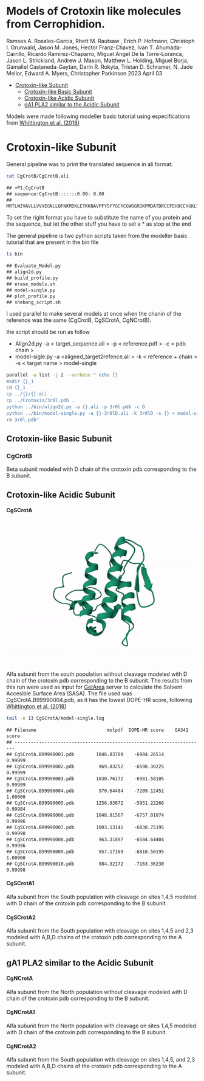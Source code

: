 Models of Crotoxin like molecules from Cerrophidion.
================
Ramses A. Rosales-Garcia, Rhett M. Rautsaw , Erich P. Hofmann, Christoph
I. Grunwald, Jason M. Jones, Hector Franz-Chavez, Ivan T.
Ahumada-Carrillo, Ricardo Ramirez-Chaparro, Miguel Angel De la
Torre-Loranca, Jason L. Strickland, Andrew J. Mason, Matthew L. Holding,
Miguel Borja, Gamaliel Castaneda-Gaytan, Darin R. Rokyta, Tristan D.
Schramer, N. Jade Mellor, Edward A. Myers, Christopher Parkinson
2023 April 03

- <a href="#crotoxin-like-subunit"
  id="toc-crotoxin-like-subunit">Crotoxin-like Subunit</a>
  - <a href="#crotoxin-like-basic-subunit"
    id="toc-crotoxin-like-basic-subunit">Crotoxin-like Basic Subunit</a>
  - <a href="#crotoxin-like-acidic-subunit"
    id="toc-crotoxin-like-acidic-subunit">Crotoxin-like Acidic Subunit</a>
  - <a href="#ga1-pla2-similar-to-the-acidic-subunit"
    id="toc-ga1-pla2-similar-to-the-acidic-subunit">gA1 PLA2 similar to the
    Acidic Subunit</a>

Models were made following modeller basic tutorial using especifications
from [Whittington et
al. (2018)](https://academic.oup.com/mbe/article/35/4/887/4797214)

# Crotoxin-like Subunit

General pipeline was to print the translated sequence in ali format:

``` bash
cat CgCrotB/CgCrotB.ali
```

    ## >P1;CgCrotB
    ## sequence:CgCrotB:::::::0.00: 0.00
    ## MRTLWIVAVLLVVVEGNLLQFNKMIKLETKKNAVPFYSFYGCYCGWGGRGKPMDATDRCCFEHDCCYGKLTKCNTKSDIYSYSWKSGFIMCGKGSWCEEHICECDRIAAACLRRSLSTYKYGYMFYLDSYCKGPSEKC*

To set the right format you have to substitute the name of you protein
and the sequence, but let the other stuff you have to set a \* as stop
at the end

The general pipeline is two python scripts taken from the modeller basic
tutorial that are present in the bin file

``` bash
ls bin
```

    ## Evaluate_Model.py
    ## align2d.py
    ## build_profile.py
    ## erase_models.sh
    ## model-single.py
    ## plot_profile.py
    ## shebang_script.sh

I used parallel to make several models at once when the chanin of the
reference was the same (CgCrotB, CgSCrotA, CgNCrotB).

the script should be run as follow

- Align2d.py -a \< target_sequence.ali \> -p \< reference.pdf \> -c \<
  pdb chain \>
- model-sigle.py -a \<aligned_target2refence.ali \> -k \< reference +
  chain \> -s \< target name \> model-single

``` bash
parallel -a list -j 2 --verbose " echo {}
mkdir {}_1
cd {}_1
cp ../{}/{}.ali .
cp ../Crotoxin/3r0l.pdb .
python ../bin/align2d.py -a {}.ali -p 3r0l.pdb -c D
python ../bin/model-single.py -a {}-3r0lD.ali -k 3r0lD -s {} > model-single.log
rm 3r0l.pdb"
```

## Crotoxin-like Basic Subunit

### CgCrotB

Beta subunit modeled with D chain of the crotoxin pdb corresponding to
the B subunit.

## Crotoxin-like Acidic Subunit

#### CgSCrotA

![3d model](pictures/CgSCrotA.gif)

Alfa subunit from the south population without cleavage modeled with D
chain of the crotoxin pdb corresponding to the B subunit. The results
from this run were used as input for
[GetArea](https://curie.utmb.edu/getarea.html) server to calculate the
Solvent Accesible Surface Area (SASA). The file used was
CgSCrotA.B99990004.pdb, as it has the lowest DOPE-HR score, following
[Whittington et
al. (2018)](https://academic.oup.com/mbe/article/35/4/887/4797214)

``` bash
tail -n 13 CgSCrotA/model-single.log
```

    ## Filename                          molpdf  DOPE-HR score    GA341 score
    ## ----------------------------------------------------------------------
    ## CgSCrotA.B99990001.pdb        1046.83789    -6984.26514        0.99999
    ## CgSCrotA.B99990002.pdb         969.83252    -6598.30225        0.99999
    ## CgSCrotA.B99990003.pdb        1030.76172    -6981.58105        0.99999
    ## CgSCrotA.B99990004.pdb         970.64484    -7209.12451        1.00000
    ## CgSCrotA.B99990005.pdb        1256.93872    -5951.22266        0.99984
    ## CgSCrotA.B99990006.pdb        1048.81567    -6757.01074        0.99996
    ## CgSCrotA.B99990007.pdb        1003.13141    -6838.75195        0.99998
    ## CgSCrotA.B99990008.pdb         963.31897    -6584.64404        0.99996
    ## CgSCrotA.B99990009.pdb         957.17169    -6810.50195        1.00000
    ## CgSCrotA.B99990010.pdb         984.32172    -7163.36230        0.99998

#### CgSCrotA1

Alfa subunit from the South population with cleavage on sites 1,4,5
modeled with D chain of the crotoxin pdb corresponding to the B subunit.

#### CgSCrotA2

Alfa subunit from the South population with cleavage on sites 1,4,5 and
2,3 modeled with A,B,D chains of the crotoxin pdb corresponding to the A
subunit.

## gA1 PLA2 similar to the Acidic Subunit

#### CgNCrotA

Alfa subunit from the North population without cleavage modeled with D
chain of the crotoxin pdb corresponding to the B subunit.

#### CgNCrotA1

Alfa subunit from the North population with cleavage on sites 1,4,5
modeled with D chain of the crotoxin pdb corresponding to the B subunit.

#### CgNCrotA2

Alfa subunit from the South population with cleavage on sites 1,4,5, and
2,3 modeled with A,B,D chains of the crotoxin pdb corresponding to the A
subunit.
